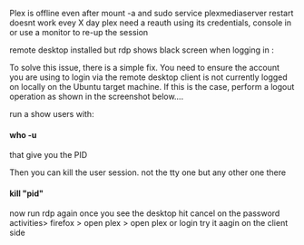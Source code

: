 Plex is offline even after mount -a and sudo service plexmediaserver restart doesnt work 
evey X day plex need a reauth using its credentials, console in or use a monitor to re-up the session

remote desktop installed but rdp shows black screen when logging in :

To solve this issue, there is a simple fix.  You need to ensure the account you are using to login via the remote 
desktop client is not currently logged on locally on the Ubuntu target machine. 
If this is the case, perform a logout operation as shown in the screenshot below….

run a show users with:
#### who -u

that give you the PID

Then you can kill the user session. not the tty one but any other one there

#### kill "pid"
now run rdp again
once you see the desktop hit cancel on the password
activities> firefox > open plex > open plex or login
try it aagin on the client side

